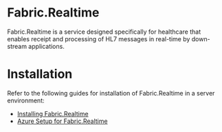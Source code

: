 # Fabric.Realtime
Fabric.Realtime is a service designed specifically for healthcare that enables receipt and processing of HL7 messages in real-time by down-stream applications.

# Installation
Refer to the following guides for installation of Fabric.Realtime in a server environment:
* [Installing Fabric.Realtime](https://github.com/HealthCatalyst/Fabric.Realtime/wiki/Install-Fabric.Realtime)
* [Azure Setup for Fabric.Realtime](https://github.com/HealthCatalyst/Fabric.Realtime/wiki/Fabric.Realtime-Setup-on-Azure)

